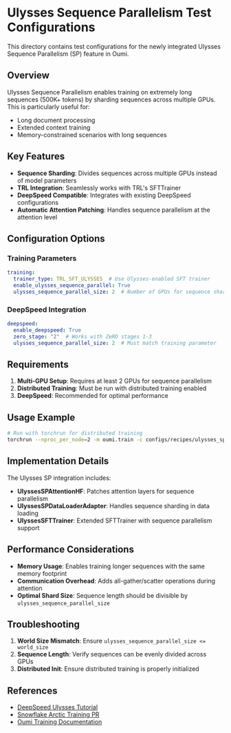 # Ulysses Sequence Parallelism Test Configurations

This directory contains test configurations for the newly integrated Ulysses Sequence Parallelism (SP) feature in Oumi.

## Overview

Ulysses Sequence Parallelism enables training on extremely long sequences (500K+ tokens) by sharding sequences across multiple GPUs. This is particularly useful for:

- Long document processing
- Extended context training
- Memory-constrained scenarios with long sequences

## Key Features

- **Sequence Sharding**: Divides sequences across multiple GPUs instead of model parameters
- **TRL Integration**: Seamlessly works with TRL's SFTTrainer
- **DeepSpeed Compatible**: Integrates with existing DeepSpeed configurations
- **Automatic Attention Patching**: Handles sequence parallelism at the attention level

## Configuration Options

### Training Parameters

```yaml
training:
  trainer_type: TRL_SFT_ULYSSES  # Use Ulysses-enabled SFT trainer
  enable_ulysses_sequence_parallel: True
  ulysses_sequence_parallel_size: 2  # Number of GPUs for sequence sharding
```

### DeepSpeed Integration

```yaml
deepspeed:
  enable_deepspeed: True
  zero_stage: "2"  # Works with ZeRO stages 1-3
  ulysses_sequence_parallel_size: 2  # Must match training parameter
```

## Requirements

1. **Multi-GPU Setup**: Requires at least 2 GPUs for sequence parallelism
2. **Distributed Training**: Must be run with distributed training enabled
3. **DeepSpeed**: Recommended for optimal performance

## Usage Example

```bash
# Run with torchrun for distributed training
torchrun --nproc_per_node=2 -m oumi.train -c configs/recipes/ulysses_sp_test/sft_ulysses_test.yaml
```

## Implementation Details

The Ulysses SP integration includes:

- **UlyssesSPAttentionHF**: Patches attention layers for sequence parallelism
- **UlyssesSPDataLoaderAdapter**: Handles sequence sharding in data loading
- **UlyssesSFTTrainer**: Extended SFTTrainer with sequence parallelism support

## Performance Considerations

- **Memory Usage**: Enables training longer sequences with the same memory footprint
- **Communication Overhead**: Adds all-gather/scatter operations during attention
- **Optimal Shard Size**: Sequence length should be divisible by `ulysses_sequence_parallel_size`

## Troubleshooting

1. **World Size Mismatch**: Ensure `ulysses_sequence_parallel_size <= world_size`
2. **Sequence Length**: Verify sequences can be evenly divided across GPUs
3. **Distributed Init**: Ensure distributed training is properly initialized

## References

- [DeepSpeed Ulysses Tutorial](https://www.deepspeed.ai/tutorials/ulysses-alst-sequence-parallelism/)
- [Snowflake Arctic Training PR](https://github.com/snowflakedb/ArcticTraining/pull/45)
- [Oumi Training Documentation](https://oumi.ai/docs/en/latest/user_guides/train/train.html)